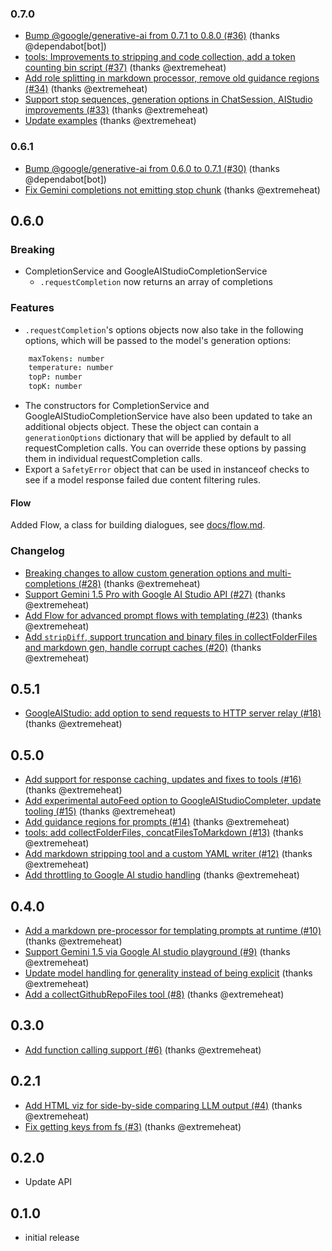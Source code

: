 ### 0.7.0
* [Bump @google/generative-ai from 0.7.1 to 0.8.0 (#36)](https://github.com/extremeheat/LXL/commit/b3169cde485c19e038aeb7e86b40cd0f6653c7ca) (thanks @dependabot[bot])
* [tools: Improvements to stripping and code collection, add a token counting bin script (#37)](https://github.com/extremeheat/LXL/commit/41d49fbe6849fb18bc538e24db09735a7fb81fd1) (thanks @extremeheat)
* [Add role splitting in markdown processor, remove old guidance regions (#34)](https://github.com/extremeheat/LXL/commit/f4840f6b2072975da01d8c332b10bfc6944c97ea) (thanks @extremeheat)
* [Support stop sequences, generation options in ChatSession, AIStudio improvements (#33)](https://github.com/extremeheat/LXL/commit/b72066f2f53b5c52bda39db71ea9cfd39b192e20) (thanks @extremeheat)
* [Update examples](https://github.com/extremeheat/LXL/commit/e290f43847ea1c2cbe1bf4dfaebdb8e236e26b09) (thanks @extremeheat)

### 0.6.1
* [Bump @google/generative-ai from 0.6.0 to 0.7.1 (#30)](https://github.com/extremeheat/LXL/commit/7e0389feac29fd6bb4505cd780166e6be65b1e91) (thanks @dependabot[bot])
* [Fix Gemini completions not emitting stop chunk](https://github.com/extremeheat/LXL/commit/f44f5641e58154dc6fb1cd3cfc45fb6da3e033a6) (thanks @extremeheat)

## 0.6.0
### Breaking

* CompletionService and GoogleAIStudioCompletionService
  * `.requestCompletion` now returns an array of completions

### Features
* `.requestCompletion`'s options objects now also take in the following options, which will be passed to the model's generation options:
```coffee
    maxTokens: number
    temperature: number
    topP: number
    topK: number
```
* The constructors for CompletionService and GoogleAIStudioCompletionService have also been updated to take an additional objects object. These the object can contain a `generationOptions` dictionary that will be applied by default to all requestCompletion calls. You can override these options by passing them in individual requestCompletion calls.
* Export a `SafetyError` object that can be used in instanceof checks to see if a model response failed due content filtering rules.

#### Flow
Added Flow, a class for building dialogues, see [docs/flow.md](https://github.com/extremeheat/LXL/blob/main/docs/flow.md).

### Changelog
* [Breaking changes to allow custom generation options and multi-completions (#28)](https://github.com/extremeheat/LXL/commit/2d836f2ad6e8cd177fc46b18f945725d9083ae50) (thanks @extremeheat)
* [Support Gemini 1.5 Pro with Google AI Studio API (#27)](https://github.com/extremeheat/LXL/commit/73cdf1d0f079e8f2440765bef9d7484f0c76b5ba) (thanks @extremeheat)
* [Add Flow for advanced prompt flows with templating (#23)](https://github.com/extremeheat/LXL/commit/03cf5261395fe619a325e008ad29ab406529eda8) (thanks @extremeheat)
* [Add `stripDiff`, support truncation and binary files in collectFolderFiles and markdown gen, handle corrupt caches (#20)](https://github.com/extremeheat/LXL/commit/fe7a4a5871787fdbfd829d548852e588f5ec8ab9) (thanks @extremeheat)

## 0.5.1
* [GoogleAIStudio: add option to send requests to HTTP server relay (#18)](https://github.com/extremeheat/LXL/commit/afb1d1e2344072967bbe092660793a213be751b0) (thanks @extremeheat)

## 0.5.0
* [Add support for response caching, updates and fixes to tools (#16)](https://github.com/extremeheat/LXL/commit/2f0653ddaef850a659f585e95ad0f279dcf51a24) (thanks @extremeheat)
* [Add experimental autoFeed option to GoogleAIStudioCompleter, update tooling (#15)](https://github.com/extremeheat/LXL/commit/cb747114dbec6167fe5ac9021ea88ec2a049c001) (thanks @extremeheat)
* [Add guidance regions for prompts (#14)](https://github.com/extremeheat/LXL/commit/d17fe7521ed68eedf028e0089d8a446b5d349c07) (thanks @extremeheat)
* [tools: add collectFolderFiles, concatFilesToMarkdown (#13)](https://github.com/extremeheat/LXL/commit/c61429d4c11abc0f863ecabc73962cc27c9235f3) (thanks @extremeheat)
* [Add markdown stripping tool and a custom YAML writer (#12)](https://github.com/extremeheat/LXL/commit/a7fd21dd0d94c30145185047f520160ec9263574) (thanks @extremeheat)
* [Add throttling to Google AI studio handling](https://github.com/extremeheat/LXL/commit/008ffad6b9f0dc0f17c77481d275b05d43d1b817) (thanks @extremeheat)

## 0.4.0
* [Add a markdown pre-processor for templating prompts at runtime (#10)](https://github.com/extremeheat/LXL/commit/382d5c3dad016ff9b71aca83ea6131c861a20327) (thanks @extremeheat)
* [Support Gemini 1.5 via Google AI studio playground (#9)](https://github.com/extremeheat/LXL/commit/3cad49f578957a814188b1ddd56dd9621ff2777e) (thanks @extremeheat)
* [Update model handling for generality instead of being explicit](https://github.com/extremeheat/LXL/commit/b34f38904fa791f94be38f4b4664c1de51a39582) (thanks @extremeheat)
* [Add a collectGithubRepoFiles tool (#8)](https://github.com/extremeheat/LXL/commit/aa509273e6e9843459f6eac93dfe90c066d3cf3e) (thanks @extremeheat)

## 0.3.0
* [Add function calling support (#6)](https://github.com/extremeheat/LXL/commit/e88a604aaeb4cc2f4eb45e0044d9f942187c025b) (thanks @extremeheat)

## 0.2.1
* [Add HTML viz for side-by-side comparing LLM output (#4)](https://github.com/extremeheat/LXL/commit/8a98e861c999500e2abb4176880067d2036d66d3) (thanks @extremeheat)
* [Fix getting keys from fs (#3)](https://github.com/extremeheat/LXL/commit/0c37eb431003e9bad33965ff66f24f8406d82954) (thanks @extremeheat)

## 0.2.0
* Update API

## 0.1.0
* initial release

